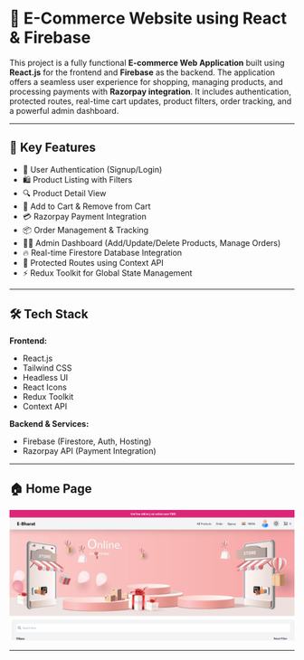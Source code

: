 # 🛒 E-Commerce Website using React & Firebase

This project is a fully functional **E-commerce Web Application** built using **React.js** for the frontend and **Firebase** as the backend. The application offers a seamless user experience for shopping, managing products, and processing payments with **Razorpay integration**. It includes authentication, protected routes, real-time cart updates, product filters, order tracking, and a powerful admin dashboard.

---


## 📌 Key Features

- 🔐 User Authentication (Signup/Login)
- 🛍️ Product Listing with Filters
- 🔍 Product Detail View
- 🛒 Add to Cart & Remove from Cart
- 💳 Razorpay Payment Integration
- 📦 Order Management & Tracking
- 🧑‍💻 Admin Dashboard (Add/Update/Delete Products, Manage Orders)
- 🔥 Real-time Firestore Database Integration
- 🔄 Protected Routes using Context API
- ⚡ Redux Toolkit for Global State Management

---


## 🛠️ Tech Stack

**Frontend:**
- React.js
- Tailwind CSS
- Headless UI
- React Icons
- Redux Toolkit
- Context API

**Backend & Services:**
- Firebase (Firestore, Auth, Hosting)
- Razorpay API (Payment Integration)

---
## 🏠 Home Page  
![Screenshot 1](1.png)


---



